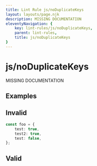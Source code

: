 ```yaml
---
title: Lint Rule js/noDuplicateKeys
layout: layouts/page.njk
description: MISSING DOCUMENTATION
eleventyNavigation: {
	key: lint-rules/js/noDuplicateKeys,
	parent: lint-rules,
	title: js/noDuplicateKeys
}
---
```


# js/noDuplicateKeys

MISSING DOCUMENTATION

<!-- EVERYTHING BELOW IS AUTOGENERATED. SEE SCRIPTS FOLDER FOR UPDATE SCRIPTS -->


## Examples
## Invalid
```typescript
const foo = {
	test: true,
	test2: true,
	test: false,
};
```
## Valid
